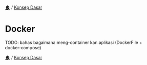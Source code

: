 [🏠](../../README.md) / [Konsep Dasar](../README.md)

# Docker

TODO: bahas bagaimana meng-container kan aplikasi (DockerFile + docker-compose)

[🏠](../../README.md) / [Konsep Dasar](../README.md)

